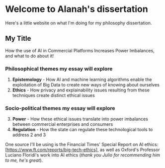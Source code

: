 # Welcome to Alanah's dissertation

Here's a little website on what I'm doing for my philosophy dissertation.

## My Title

How the use of AI in Commercial Platforms Increases Power Imbalances, and what to do about it!

### Philosophical themes my essay will explore
1. **Epistemology** - How AI and machine learning algorithms enable the exploitation of Big Data to create new ways of knowing about ourselves
2. **Ethics** - How privacy and explainability issues resulting from these techniques create distinct ethical issues

### Socio-political themes my essay will explore
3. **Power** - How these ethical issues translate into power imbalances between commercial enterprises and consumers
4. **Regulation** - How the state can regulate these technological tools to address 2 and 3

One source I'll be using is the Financial Times' Special Report on AI ethics: [https://www.ft.com/reports/big-tech-ethics], as well as Oxford's Professor Luciano Floridi's work into AI ethics (_thank you Julio for recommending him to me, he's great_).
 
